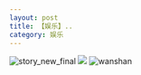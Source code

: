```yaml
---
layout: post
title: 【娱乐】..
category: 娱乐
---
```

![story_new_final](http://r8s97vm6g.hd-bkt.clouddn.com/img/story_new_final_0317.png)
![](http://r8s97vm6g.hd-bkt.clouddn.com/img/entertainment-0320-1new.png)
![wanshan](http://r8s97vm6g.hd-bkt.clouddn.com/img/wanshan.png)
